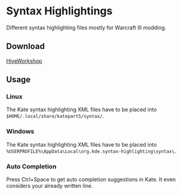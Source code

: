 # Syntax Highlightings

Different syntax highlighting files mostly for Warcraft III modding.

## Download

[HiveWorkshop](https://www.hiveworkshop.com/threads/vjass-and-mdl-syntax-highlightings-for-kate-kwrite.337118/)

## Usage

### Linux

The Kate syntax highlighting XML files have to be placed into `$HOME/.local/share/katepart5/syntax/`.

### Windows

The Kate syntax highlighting XML files have to be placed into `%USERPROFILE%\AppData\Local\org.kde.syntax-highlighting\syntax\`.

### Auto Completion

Press Ctrl+Space to get auto completion suggestions in Kate. It even considers your already written line.
